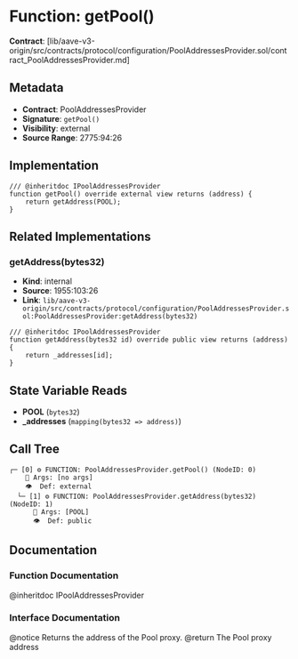 # Function: getPool()

**Contract**: [lib/aave-v3-origin/src/contracts/protocol/configuration/PoolAddressesProvider.sol/contract_PoolAddressesProvider.md]

## Metadata

- **Contract**: PoolAddressesProvider
- **Signature**: `getPool()`
- **Visibility**: external
- **Source Range**: 2775:94:26

## Implementation

```solidity
/// @inheritdoc IPoolAddressesProvider
function getPool() override external view returns (address) {
    return getAddress(POOL);
}
```

## Related Implementations

### getAddress(bytes32)

- **Kind**: internal
- **Source**: 1955:103:26
- **Link**: `lib/aave-v3-origin/src/contracts/protocol/configuration/PoolAddressesProvider.sol:PoolAddressesProvider:getAddress(bytes32)`

```solidity
/// @inheritdoc IPoolAddressesProvider
function getAddress(bytes32 id) override public view returns (address) {
    return _addresses[id];
}
```

## State Variable Reads

- **POOL** (`bytes32`)
- **_addresses** (`mapping(bytes32 => address)`)

## Call Tree

```
┌─ [0] ⚙️ FUNCTION: PoolAddressesProvider.getPool() (NodeID: 0)
    💬 Args: [no args]
    👁️  Def: external
  └─ [1] ⚙️ FUNCTION: PoolAddressesProvider.getAddress(bytes32) (NodeID: 1)
      💬 Args: [POOL]
      👁️  Def: public
```

## Documentation

### Function Documentation

@inheritdoc IPoolAddressesProvider

### Interface Documentation

 @notice Returns the address of the Pool proxy.
 @return The Pool proxy address
